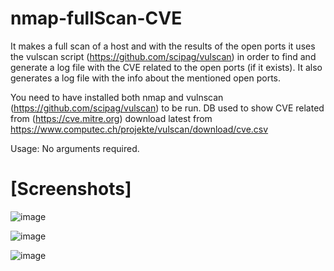 # nmap-fullScan-CVE
It makes a full scan of a host and with the results of the open ports it uses the vulscan script (https://github.com/scipag/vulscan) in order to find and generate a log file with the CVE related to the open ports (if it exists).
It also generates a log file with the info about the mentioned open ports.

You need to have installed both nmap and vulnscan (https://github.com/scipag/vulscan) to be run.
DB used to show CVE related from (https://cve.mitre.org) download latest from https://www.computec.ch/projekte/vulscan/download/cve.csv

Usage: No arguments required.

# [Screenshots]

![image](https://user-images.githubusercontent.com/16936151/125495043-a1c47bba-bb41-4df2-8c83-cbbd2739d37e.png)

![image](https://user-images.githubusercontent.com/16936151/125495210-d086bd84-1b1d-44da-9816-f45593c5bc1f.png)

![image](https://user-images.githubusercontent.com/16936151/125495293-fc7555d2-6190-4f11-a872-5038327c127c.png)


